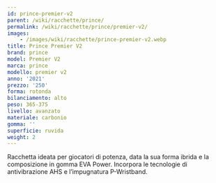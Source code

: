 ```yaml
---
id: prince-premier-v2
parent: /wiki/racchette/prince/
permalink: /wiki/racchette/prince/premier-v2/
images:
    - /images/wiki/racchette/prince-premier-v2.webp
title: Prince Premier V2
brand: prince
model: Premier V2
marca: prince
modello: premier v2
anno: '2021'
prezzo: '250'
forma: rotonda
bilanciamento: alto
peso: 365-375
livello: avanzato
materiale: carbonio
gomma: ''
superficie: ruvida
weight: 2
---
```

Racchetta ideata per giocatori di potenza, data la sua forma ibrida e la composizione in gomma EVA Power. Incorpora le tecnologie di antivibrazione AHS e l’impugnatura P-Wristband.